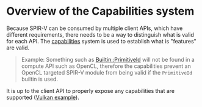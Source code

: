 # Overview of the Capabilities system

Because SPIR-V can be consumed by multiple client APIs, which have different requirements, there needs to be a way to distinguish what is valid for each API. The [capabilities](https://www.khronos.org/registry/spir-v/specs/unified1/SPIRV.html#_a_id_capabilities_a_language_capabilities) system is used to establish what is "features" are valid.

> Example: Something such as [Builtin::PrimitiveId](https://www.khronos.org/registry/spir-v/specs/unified1/SPIRV.html#_a_id_builtin_a_builtin) will not be found in a compute API such as OpenCL, therefore the capabilities prevent an OpenCL targeted SPIR-V module from being valid if the `PrimitiveId` builtin is used.

It is up to the client API to properly expose any capabilities that are supported ([Vulkan example](https://github.com/KhronosGroup/Vulkan-Guide/blob/master/chapters/extensions/shader_features.md#example-workflow)).
